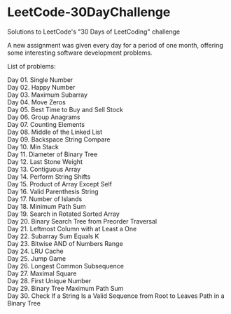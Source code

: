 # LeetCode-30DayChallenge
Solutions to LeetCode's "30 Days of LeetCoding" challenge

A new assignment was given every day for a period of one month, offering some interesting software development problems.

List of problems:

Day 01. Single Number<br>
Day 02. Happy Number<br>
Day 03. Maximum Subarray<br>
Day 04. Move Zeros<br>
Day 05. Best Time to Buy and Sell Stock<br> 
Day 06. Group Anagrams<br>
Day 07. Counting Elements<br>
Day 08. Middle of the Linked List<br>
Day 09. Backspace String Compare<br>
Day 10. Min Stack<br>
Day 11. Diameter of Binary Tree<br>
Day 12. Last Stone Weight<br>
Day 13. Contiguous Array<br>
Day 14. Perform String Shifts<br>
Day 15. Product of Array Except Self<br>
Day 16. Valid Parenthesis String<br>
Day 17. Number of Islands<br>
Day 18. Minimum Path Sum<br>
Day 19. Search in Rotated Sorted Array<br>
Day 20. Binary Search Tree from Preorder Traversal<br>
Day 21. Leftmost Column with at Least a One<br>
Day 22. Subarray Sum Equals K<br>
Day 23. Bitwise AND of Numbers Range<br>
Day 24. LRU Cache<br>
Day 25. Jump Game<br>
Day 26. Longest Common Subsequence<br>
Day 27. Maximal Square<br>
Day 28. First Unique Number<br>
Day 29. Binary Tree Maximum Path Sum<br>
Day 30. Check If a String Is a Valid Sequence from Root to Leaves Path in a Binary Tree<br>

